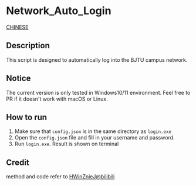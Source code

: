# Network_Auto_Login
[CHINESE](README.md)
## Description
This script is designed to automatically log into the BJTU campus network.

## Notice
The current version is only tested in Windows10/11 environment. Feel free to PR if it doesn't work with macOS or Linux.

## How to run
1. Make sure that `config.json` is in the same directory as `login.exe`
2. Open the `config.json` file and fill in your username and password. 
3. Run `login.exe`. Result is shown on terminal

## Credit
method and code refer to [HWinZnieJ@bilibili](https://www.bilibili.com/read/cv16042718/)
